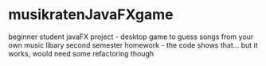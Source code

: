 # musikratenJavaFXgame
beginner student javaFX project - desktop game to guess songs from your own music libary
second semester homework - the code shows that... but it works, would need some refactoring though